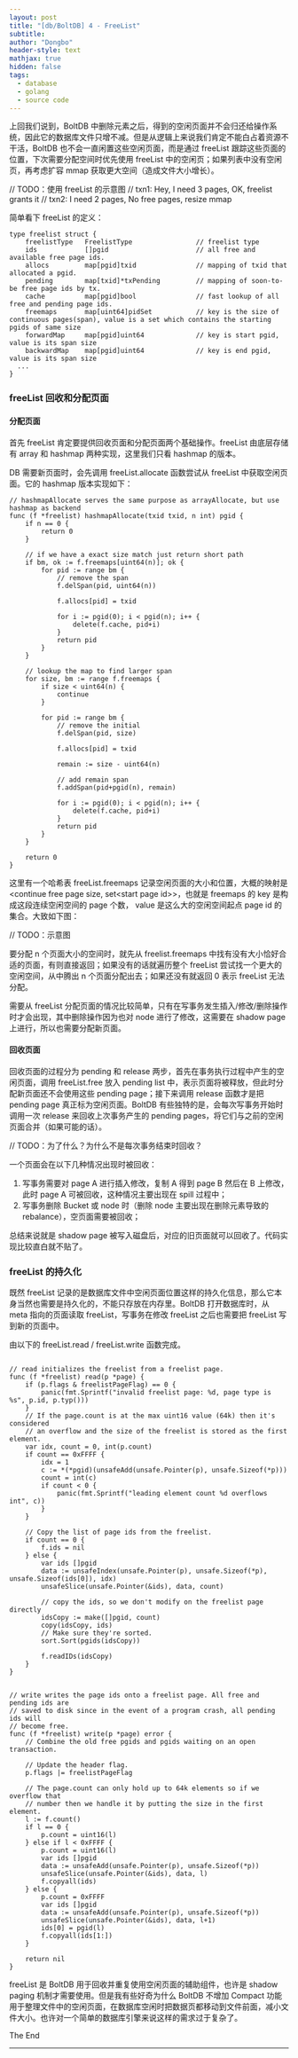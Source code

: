 ```yaml
---
layout: post
title: "[db/BoltDB] 4 - FreeList"
subtitle: 
author: "Dongbo"
header-style: text
mathjax: true
hidden: false
tags:
  - database
  - golang
  - source code
---
```


上回我们说到，BoltDB 中删除元素之后，得到的空闲页面并不会归还给操作系统，因此它的数据库文件只增不减。但是从逻辑上来说我们肯定不能白占着资源不干活，BoltDB 也不会一直闲置这些空闲页面，而是通过 freeList 跟踪这些页面的位置，下次需要分配空间时优先使用 freeList 中的空闲页；如果列表中没有空闲页，再考虑扩容 mmap 获取更大空间（造成文件大小增长）。

// TODO：使用 freeList 的示意图
// txn1: Hey, I need 3 pages, OK, freelist grants it
// txn2: I need 2 pages, No free pages, resize mmap

简单看下 freeList 的定义：
```
type freelist struct {
	freelistType   FreelistType                // freelist type
	ids            []pgid                      // all free and available free page ids.
	allocs         map[pgid]txid               // mapping of txid that allocated a pgid.
	pending        map[txid]*txPending         // mapping of soon-to-be free page ids by tx.
	cache          map[pgid]bool               // fast lookup of all free and pending page ids.
	freemaps       map[uint64]pidSet           // key is the size of continuous pages(span), value is a set which contains the starting pgids of same size
	forwardMap     map[pgid]uint64             // key is start pgid, value is its span size
	backwardMap    map[pgid]uint64             // key is end pgid, value is its span size
  ...
}
```

### freeList 回收和分配页面

#### 分配页面

首先 freeList 肯定要提供回收页面和分配页面两个基础操作。freeList 由底层存储有 array 和 hashmap 两种实现，这里我们只看 hashmap 的版本。

DB 需要新页面时，会先调用 freeList.allocate 函数尝试从 freeList 中获取空闲页面。它的 hashmap 版本实现如下：
```
// hashmapAllocate serves the same purpose as arrayAllocate, but use hashmap as backend
func (f *freelist) hashmapAllocate(txid txid, n int) pgid {
	if n == 0 {
		return 0
	}

	// if we have a exact size match just return short path
	if bm, ok := f.freemaps[uint64(n)]; ok {
		for pid := range bm {
			// remove the span
			f.delSpan(pid, uint64(n))

			f.allocs[pid] = txid

			for i := pgid(0); i < pgid(n); i++ {
				delete(f.cache, pid+i)
			}
			return pid
		}
	}

	// lookup the map to find larger span
	for size, bm := range f.freemaps {
		if size < uint64(n) {
			continue
		}

		for pid := range bm {
			// remove the initial
			f.delSpan(pid, size)

			f.allocs[pid] = txid

			remain := size - uint64(n)

			// add remain span
			f.addSpan(pid+pgid(n), remain)

			for i := pgid(0); i < pgid(n); i++ {
				delete(f.cache, pid+i)
			}
			return pid
		}
	}

	return 0
}
```

这里有一个哈希表 freeList.freemaps 记录空闲页面的大小和位置，大概的映射是 \<continue free page size, set\<start page id>>，也就是 freemaps 的 key 是构成这段连续空闲空间的 page 个数， value 是这么大的空闲空间起点 page id 的集合。大致如下图：

// TODO：示意图

要分配 n 个页面大小的空间时，就先从 freelist.freemaps 中找有没有大小恰好合适的页面，有则直接返回；如果没有的话就遍历整个 freeList 尝试找一个更大的空闲空间，从中腾出 n 个页面分配出去；如果还没有就返回 0 表示 freeList 无法分配。

需要从 freeList 分配页面的情况比较简单，只有在写事务发生插入/修改/删除操作时才会出现，其中删除操作因为也对 node 进行了修改，这需要在 shadow page 上进行，所以也需要分配新页面。

#### 回收页面

回收页面的过程分为 pending 和 release 两步，首先在事务执行过程中产生的空闲页面，调用 freeList.free 放入 pending list 中，表示页面将被释放，但此时分配新页面还不会使用这些 pending page；接下来调用 release 函数才是把 pending page 真正标为空闲页面。BoltDB 有些独特的是，会每次写事务开始时调用一次 release 来回收上次事务产生的 pending pages，将它们与之前的空闲页面合并（如果可能的话）。

// TODO：为了什么？为什么不是每次事务结束时回收？ 

一个页面会在以下几种情况出现时被回收：

1. 写事务需要对 page A 进行插入修改，复制 A 得到 page B 然后在 B 上修改，此时 page A 可被回收，这种情况主要出现在 spill 过程中；
2. 写事务删除 Bucket 或 node 时（删除 node 主要出现在删除元素导致的 rebalance），空页面需要被回收；

总结来说就是 shadow page 被写入磁盘后，对应的旧页面就可以回收了。代码实现比较直白就不贴了。


### freeList 的持久化

既然 freeList 记录的是数据库文件中空闲页面位置这样的持久化信息，那么它本身当然也需要是持久化的，不能只存放在内存里。BoltDB 打开数据库时，从 meta 指向的页面读取 freeList，写事务在修改 freeList 之后也需要把 freeList 写到新的页面中。

由以下的 freeList.read / freeList.write 函数完成。

```

// read initializes the freelist from a freelist page.
func (f *freelist) read(p *page) {
	if (p.flags & freelistPageFlag) == 0 {
		panic(fmt.Sprintf("invalid freelist page: %d, page type is %s", p.id, p.typ()))
	}
	// If the page.count is at the max uint16 value (64k) then it's considered
	// an overflow and the size of the freelist is stored as the first element.
	var idx, count = 0, int(p.count)
	if count == 0xFFFF {
		idx = 1
		c := *(*pgid)(unsafeAdd(unsafe.Pointer(p), unsafe.Sizeof(*p)))
		count = int(c)
		if count < 0 {
			panic(fmt.Sprintf("leading element count %d overflows int", c))
		}
	}

	// Copy the list of page ids from the freelist.
	if count == 0 {
		f.ids = nil
	} else {
		var ids []pgid
		data := unsafeIndex(unsafe.Pointer(p), unsafe.Sizeof(*p), unsafe.Sizeof(ids[0]), idx)
		unsafeSlice(unsafe.Pointer(&ids), data, count)

		// copy the ids, so we don't modify on the freelist page directly
		idsCopy := make([]pgid, count)
		copy(idsCopy, ids)
		// Make sure they're sorted.
		sort.Sort(pgids(idsCopy))

		f.readIDs(idsCopy)
	}
}


// write writes the page ids onto a freelist page. All free and pending ids are
// saved to disk since in the event of a program crash, all pending ids will
// become free.
func (f *freelist) write(p *page) error {
	// Combine the old free pgids and pgids waiting on an open transaction.

	// Update the header flag.
	p.flags |= freelistPageFlag

	// The page.count can only hold up to 64k elements so if we overflow that
	// number then we handle it by putting the size in the first element.
	l := f.count()
	if l == 0 {
		p.count = uint16(l)
	} else if l < 0xFFFF {
		p.count = uint16(l)
		var ids []pgid
		data := unsafeAdd(unsafe.Pointer(p), unsafe.Sizeof(*p))
		unsafeSlice(unsafe.Pointer(&ids), data, l)
		f.copyall(ids)
	} else {
		p.count = 0xFFFF
		var ids []pgid
		data := unsafeAdd(unsafe.Pointer(p), unsafe.Sizeof(*p))
		unsafeSlice(unsafe.Pointer(&ids), data, l+1)
		ids[0] = pgid(l)
		f.copyall(ids[1:])
	}

	return nil
}
```
freeList 是 BoltDB 用于回收并重复使用空闲页面的辅助组件，也许是 shadow paging 机制才需要使用。但是我有些好奇为什么 BoltDB 不增加 Compact 功能用于整理文件中的空闲页面，在数据库空闲时把数据页都移动到文件前面，减小文件大小。也许对一个简单的数据库引擎来说这样的需求过于复杂了。

The End

------------




